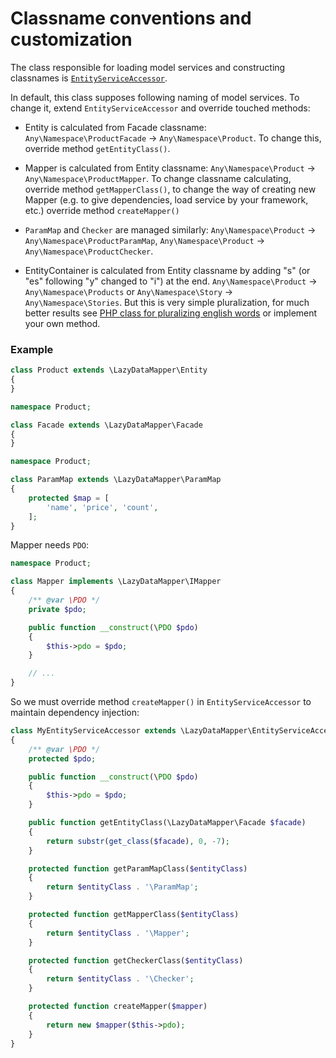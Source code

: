 Classname conventions and customization
===

The class responsible for loading model services and constructing classnames is
[`EntityServiceAccessor`](https://github.com/VladaHejda/LazyDataMapper/blob/master/LazyDataMapper/EntityServiceAccessor.php).

In default, this class supposes following naming of model services. To change it, extend `EntityServiceAccessor`
and override touched methods:

- Entity is calculated from Facade classname: `Any\Namespace\ProductFacade` → `Any\Namespace\Product`.
To change this, override method `getEntityClass()`.

- Mapper is calculated from Entity classname: `Any\Namespace\Product` → `Any\Namespace\ProductMapper`.
To change classname calculating, override method `getMapperClass()`, to change the way of creating new Mapper
(e.g. to give dependencies, load service by your framework, etc.) override method `createMapper()`

- `ParamMap` and `Checker` are managed similarly:
`Any\Namespace\Product` → `Any\Namespace\ProductParamMap`,
`Any\Namespace\Product` → `Any\Namespace\ProductChecker`.

- EntityContainer is calculated from Entity classname by adding "s" (or "es" following "y" changed to "i") at the end.
`Any\Namespace\Product` → `Any\Namespace\Products` or `Any\Namespace\Story` → `Any\Namespace\Stories`.
But this is very simple pluralization, for much better results see
[PHP class for pluralizing english words](https://gist.github.com/VladaHejda/8775965) or implement your own method.

### Example

```php
class Product extends \LazyDataMapper\Entity
{
}

```

```php
namespace Product;

class Facade extends \LazyDataMapper\Facade
{
}

```

```php
namespace Product;

class ParamMap extends \LazyDataMapper\ParamMap
{
	protected $map = [
		'name', 'price', 'count',
	];
}

```

Mapper needs `PDO`:

```php
namespace Product;

class Mapper implements \LazyDataMapper\IMapper
{
	/** @var \PDO */
	private $pdo;

	public function __construct(\PDO $pdo)
	{
		$this->pdo = $pdo;
	}

	// ...
}

```

So we must override method `createMapper()` in `EntityServiceAccessor` to maintain dependency injection:

```php
class MyEntityServiceAccessor extends \LazyDataMapper\EntityServiceAccessor
{
	/** @var \PDO */
	protected $pdo;

	public function __construct(\PDO $pdo)
	{
		$this->pdo = $pdo;
	}

	public function getEntityClass(\LazyDataMapper\Facade $facade)
	{
		return substr(get_class($facade), 0, -7);
	}

	protected function getParamMapClass($entityClass)
	{
		return $entityClass . '\ParamMap';
	}

	protected function getMapperClass($entityClass)
	{
		return $entityClass . '\Mapper';
	}

	protected function getCheckerClass($entityClass)
	{
		return $entityClass . '\Checker';
	}

	protected function createMapper($mapper)
	{
		return new $mapper($this->pdo);
	}
}

```
